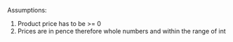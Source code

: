 Assumptions:
1. Product price has to be >= 0
2. Prices are in pence therefore whole numbers and within the range of int